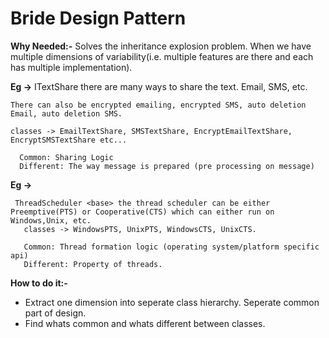# Bride Design Pattern

**Why Needed:-** Solves the inheritance explosion problem.
When we have multiple dimensions of variability(i.e. multiple features are there and each has multiple implementation).


**Eg ->**
    ITextShare <interface> there are many ways to share the text. Email, SMS, etc.
	  
    There can also be encrypted emailing, encrypted SMS, auto deletion Email, auto deletion SMS.
	  
    classes -> EmailTextShare, SMSTextShare, EncryptEmailTextShare, EncryptSMSTextShare etc...
	  
	  Common: Sharing Logic
	  Different: The way message is prepared (pre processing on message)
	  
**Eg ->** 

     ThreadScheduler <base> the thread scheduler can be either Preemptive(PTS) or Cooperative(CTS) which can either run on Windows,Unix, etc.
	   classes -> WindowsPTS, UnixPTS, WindowsCTS, UnixCTS.
		
	   Common: Thread formation logic (operating system/platform specific api)
	   Different: Property of threads.

**How to do it:-** 
- Extract one dimension into seperate class hierarchy. Seperate common part of design.
- Find whats common and whats different between classes.
